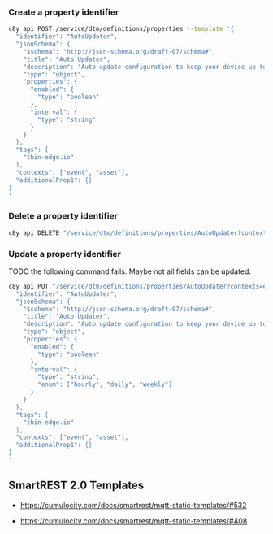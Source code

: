 
### Create a property identifier

```sh
c8y api POST /service/dtm/definitions/properties --template '{
  "identifier": "AutoUpdater",
  "jsonSchema": {
    "$schema": "http://json-schema.org/draft-07/schema#",
    "title": "Auto Updater",
    "description": "Auto update configuration to keep your device up to date with the latest software",
    "type": "object",
    "properties": {
      "enabled": {
        "type": "boolean"
      },
      "interval": {
        "type": "string"
      }
    }
  },
  "tags": [
    "thin-edge.io"
  ],
  "contexts": ["event", "asset"],
  "additionalProp1": {}
}
'
```

### Delete a property identifier

```sh
c8y api DELETE "/service/dtm/definitions/properties/AutoUpdater?contexts=asset,event"
```

### Update a property identifier

TODO the following command fails. Maybe not all fields can be updated.

```sh
c8y api PUT "/service/dtm/definitions/properties/AutoUpdater?contexts=event,asset" --template '{
  "identifier": "AutoUpdater",
  "jsonSchema": {
    "$schema": "http://json-schema.org/draft-07/schema#",
    "title": "Auto Updater",
    "description": "Auto update configuration to keep your device up to date with the latest software",
    "type": "object",
    "properties": {
      "enabled": {
        "type": "boolean"
      },
      "interval": {
        "type": "string",
        "enum": ["hourly", "daily", "weekly"]
      }
    }
  },
  "tags": [
    "thin-edge.io"
  ],
  "contexts": ["event", "asset"],
  "additionalProp1": {}
}
'
```

## SmartREST 2.0 Templates

* https://cumulocity.com/docs/smartrest/mqtt-static-templates/#532

* https://cumulocity.com/docs/smartrest/mqtt-static-templates/#408
